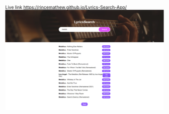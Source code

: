 Live link https://rincemathew.github.io/Lyrics-Search-App/
![alt text](https://github.com/rincemathew/Lyrics-Search-App/blob/master/screenshot.png?raw=true)